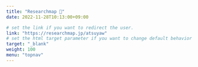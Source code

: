 ```yaml
---
title: "Researchmap "
date: 2022-11-28T10:13:00+09:00

# set the link if you want to redirect the user.
link: "https://researchmap.jp/atsuyaw"
# set the html target parameter if you want to change default behavior
target: "_blank"
weight: 100
menu: "topnav"
---
```


